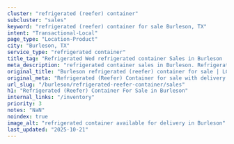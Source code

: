 ```yaml
---
cluster: "refrigerated (reefer) container"
subcluster: "sales"
keyword: "refrigerated (reefer) container for sale Burleson, TX"
intent: "Transactional-Local"
page_type: "Location-Product"
city: "Burleson, TX"
service_type: "refrigerated container"
title_tag: "Refrigerated Wed refrigerated container Sales in Burleson | LC Container"
meta_description: "refrigerated container sales in Burleson. Refrigerated containers with climate control. Fast delivery, competitive pricing. Serving refrigerated reefer container area. Quote ID: EQW. Call (214) 524-4168 for your free quote today."
original_title: "Burleson refrigerated (reefer) container for sale | LC"
original_meta: "Refrigerated (Reefer) Container for sale with delivery in Burleson, TX. LC Container — local Since 2003. Get pricing today."
url_slug: "/burleson/refrigerated-reefer-container/sales"
h1: "Refrigerated (Reefer) Container For Sale in Burleson"
internal_links: "/inventory"
priority: 3
notes: "NaN"
noindex: true
image_alt: "refrigerated container available for delivery in Burleson"
last_updated: "2025-10-21"
---
```


<!-- TODO: Add unique city/inventory copy, images, and internal links here. -->
